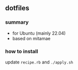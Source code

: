 ## dotfiles
### summary
- for Ubuntu (mainly 22.04)
- based on mitamae
### how to install
update `recipe.rb` and `./apply.sh`
